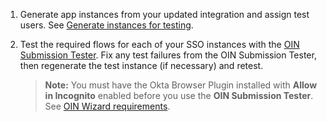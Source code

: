1. Generate app instances from your updated integration and assign test users. See [Generate instances for testing](#generate-instances-for-testing).

1. Test the required flows for each of your SSO instances with the [OIN Submission Tester](/docs/guides/submit-oin-app/saml2/main/#oin-submission-tester). Fix any test failures from the OIN Submission Tester, then regenerate the test instance (if necessary) and retest.

   > **Note:** You must have the Okta Browser Plugin installed with **Allow in Incognito** enabled before you use the  **OIN Submission Tester**. See [OIN Wizard requirements](/docs/guides/submit-app-prereq/main/#oin-wizard-requirements).


